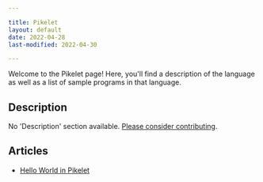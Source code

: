 ```yaml
---

title: Pikelet
layout: default
date: 2022-04-28
last-modified: 2022-04-30

---
```


Welcome to the Pikelet page! Here, you'll find a description of the language as well as a list of sample programs in that language.

## Description

No 'Description' section available. [Please consider contributing](https://github.com/TheRenegadeCoder/sample-programs-website).

## Articles

- [Hello World in Pikelet](https://sampleprograms.io/projects/hello-world/pikelet)
